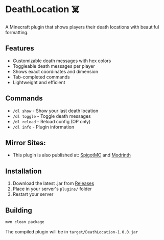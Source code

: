 # DeathLocation ☠️

A Minecraft plugin that shows players their death locations with beautiful formatting.

## Features
- Customizable death messages with hex colors
- Toggleable death messages per player
- Shows exact coordinates and dimension
- Tab-completed commands
- Lightweight and efficient

## Commands
- `/dl show` - Show your last death location
- `/dl toggle` - Toggle death messages
- `/dl reload` - Reload config (OP only)
- `/dl info` - Plugin information

## Mirror Sites:
- This plugin is also published at: [SpigotMC]([https://www.spigotmc.org/resources/deathlocation.96051/) and [Modrinth](https://modrinth.com/plugin/deathlocation-by-aexert)

## Installation
1. Download the latest .jar from [Releases](https://github.com/aexert/DeathLocation/releases)
2. Place in your server's `plugins/` folder
3. Restart your server

## Building
```sh
mvn clean package
```
The compiled plugin will be in `target/DeathLocation-1.0.0.jar`
